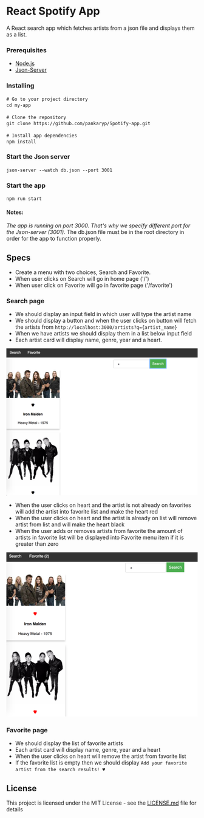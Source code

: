 # React Spotify App

A React search app which fetches artists from a json file and displays them as a list. 

### Prerequisites
* [Node.js](https://nodejs.org/en/)
* [Json-Server](https://github.com/typicode/json-server)

### Installing
```
# Go to your project directory
cd my-app

# Clone the repository
git clone https://github.com/pankaryp/Spotify-app.git

# Install app dependencies
npm install
```
### Start the Json server
```
json-server --watch db.json --port 3001
```

### Start the app
```
npm run start
```

#### Notes:
*The app is running on port 3000. That's why we specify different port for the Json-server (3001).* The db.json file must be in the root directory in order for the app to function properly.

## Specs

* Create a menu with two choices, Search and Favorite.
* When user clicks on Search will go in home page ('/')
* When user click on Favorite will go in favorite page ('/favorite')

### Search page
* We should display an input field in which user will type the artist name
* We should display a button and when the user clicks on button will fetch the artists from `http://localhost:3000/artists?q={artist_name}`
* When we have artists we should display them in a list below input field
* Each artist card will display name, genre, year and a heart.

![Musicadd without favorite](/musicadd_without_favorite.png?raw=true)

* When the user clicks on heart and the artist is not already on favorites will add the artist into favorite list and make the heart red
* When the user clicks on heart and the artist is already on list will remove artist from list and will make the heart black
* When the user adds or removes artists from favorite the amount of artists in favorite list will be displayed into Favorite menu item if it is greater than zero

![Musicdd with favorite](/musicadd_favorites.png?raw=true)

### Favorite page
* We should display the list of favorite artists
* Each artist card will display name, genre, year and a heart
* When the user clicks on heart will remove the artist from favorite list
* If the favorite list is empty then we should display `Add your favorite artist from the search results! ♥`

## License

This project is licensed under the MIT License - see the [LICENSE.md](LICENSE.md) file for details

